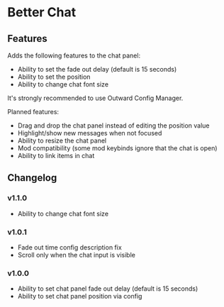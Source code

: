 # Better Chat

## Features
Adds the following features to the chat panel:
- Ability to set the fade out delay (default is 15 seconds)
- Ability to set the position
- Ability to change chat font size

It's strongly recommended to use Outward Config Manager.

Planned features:
- Drag and drop the chat panel instead of editing the position value
- Highlight/show new messages when not focused
- Ability to resize the chat panel
- Mod compatibility (some mod keybinds ignore that the chat is open)
- Ability to link items in chat

## Changelog
### v1.1.0
- Ability to change chat font size
### v1.0.1
- Fade out time config description fix
- Scroll only when the chat input is visible
### v1.0.0
- Ability to set chat panel fade out delay (default is 15 seconds)
- Ability to set chat panel position via config